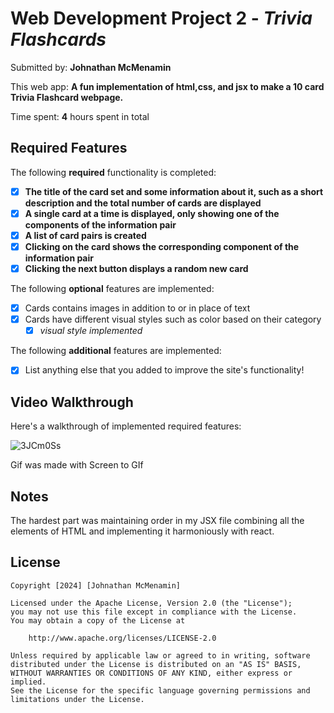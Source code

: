 # Web Development Project 2 - *Trivia Flashcards*

Submitted by: **Johnathan McMenamin**

This web app: **A fun implementation of html,css, and jsx to make a 10 card Trivia Flashcard webpage.**

Time spent: **4** hours spent in total

## Required Features

The following **required** functionality is completed:

- [x] **The title of the card set and some information about it, such as a short description and the total number of cards are displayed**
- [x] **A single card at a time is displayed, only showing one of the components of the information pair**
- [x] **A list of card pairs is created**
- [x] **Clicking on the card shows the corresponding component of the information pair**
- [x] **Clicking the next button displays a random new card**

The following **optional** features are implemented:

- [x] Cards contains images in addition to or in place of text
- [x] Cards have different visual styles such as color based on their category
  - [x] *visual style implemented*

The following **additional** features are implemented:

* [x] List anything else that you added to improve the site's functionality!

## Video Walkthrough

Here's a walkthrough of implemented required features:

![3JCm0Ss](https://github.com/JohnMcmen/Hw2/assets/98662843/cafad259-8b2a-4e7f-9e4c-cb71356d6f25)


Gif was made with Screen to GIf

## Notes

The hardest part was maintaining order in my JSX file combining all the elements of HTML and implementing it harmoniously with react. 

## License

    Copyright [2024] [Johnathan McMenamin]

    Licensed under the Apache License, Version 2.0 (the "License");
    you may not use this file except in compliance with the License.
    You may obtain a copy of the License at

        http://www.apache.org/licenses/LICENSE-2.0

    Unless required by applicable law or agreed to in writing, software
    distributed under the License is distributed on an "AS IS" BASIS,
    WITHOUT WARRANTIES OR CONDITIONS OF ANY KIND, either express or implied.
    See the License for the specific language governing permissions and
    limitations under the License.
